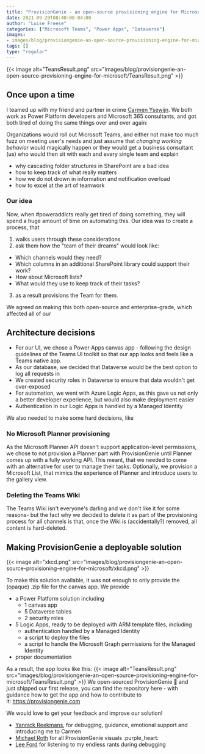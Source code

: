 ```yaml
---
title: "ProvisionGenie - an open-source provisioning engine for Microsoft Teams"
date: 2021-09-29T08:40:00-04:00
author: "Luise Freese"
categories: ["Microsoft Teams", "Power Apps", "Dataverse"]
images:
- images/blog/provisiongenie-an-open-source-provisioning-engine-for-microsoft/TeansResult.png
tags: []
type: "regular"
---
```


{{< image alt="TeansResult.png" src="images/blog/provisiongenie-an-open-source-provisioning-engine-for-microsoft/TeansResult.png" >}}

## Once upon a time

I teamed up with my friend and partner in crime [Carmen
Ysewijn](https://twitter.com/CarmenYsewijn "https://twitter.com/CarmenYsewijn").
We both work as Power Platform developers and Microsoft 365 consultants,
and got both tired of doing the same things over and over again:

Organizations would roll out Microsoft Teams, and either not make too
much fuzz on meeting user's needs and just assume that *changing
working behavior* would magically happen or they would get a business
consultant (us) who would then sit with each and every single team and
explain

-   why cascading folder structures in SharePoint are a bad idea
-   how to keep track of what really matters
-   how we do not drown in information and notification overload
-   how to excel at the art of teamwork
  
### Our idea

Now, when #poweraddicts really get tired of doing something, they will
spend a huge amount of time on automating this. Our idea was to create a
process, that

1.  walks users through these considerations
2.  ask them how the "team of their dreams" would look like:

-   Which channels would they need?
-   Which columns in an additional SharePoint library could support
    their work?
-   How about Microsoft lists?
-   What would they use to keep track of their tasks?

3.  as a result provisions the Team for them.

We agreed on making this both open-source and enterprise-grade, which
affected all of our

## Architecture decisions

-   For our UI, we chose a Power Apps canvas app - following the design
    guidelines of the Teams UI toolkit so that our app looks and feels
    like a Teams native app.
-   As our database, we decided that Dataverse would be the best option
    to log all requests in
-   We created security roles in Dataverse to ensure that data wouldn't
    get over-exposed
-   For automation, we went with Azure Logic Apps, as this gave us not
    only a better developer experience, but would also make deployment
    easier
-   Authentication in our Logic Apps is handled by a Managed Identity

We also needed to make some hard decisions, like

### No Microsoft Planner provisioning 
As the Microsoft Planner API doesn't support application-level
permissions, we chose to not provision a Planner part with
ProvisionGenie until Planner comes up with a fully working API. This
meant, that we needed to come with an alternative for user to manage
their tasks. Optionally, we provision a Microsoft List, that mimics the
experience of Planner and introduce users to the gallery view.

### Deleting the Teams Wiki

The Teams Wiki isn't everyone's darling and we don't like it for some
reasons- but the fact why we decided to delete it as part of the
provisioning process for all channels is that, once the Wiki is
(accidentally?) removed, all content is hard-deleted.

## Making ProvisionGenie a deployable solution 

{{< image alt="xkcd.png" src="images/blog/provisiongenie-an-open-source-provisioning-engine-for-microsoft/xkcd.png" >}}

To make this solution available, it was not enough to only provide the
(opaque) .zip file for the canvas app. We provide

-   a Power Platform solution including
    -   1 canvas app
    -   5 Dataverse tables
    -   2 security roles
-   5 Logic Apps, ready to be deployed with ARM template files,
    including
    -   authentication handled by a Managed Identity
    -   a script to deploy the files
    -   a script to handle the Microsoft Graph permissions for the
        Managed Identity
-   proper documentation

As a result, the app looks like this:
{{< image alt="TeansResult.png" src="images/blog/provisiongenie-an-open-source-provisioning-engine-for-microsoft/TeansResult.png" >}}
We open-sourced ProvisionGenie 🧞 and just shipped our first release,
you can find the repository here - with guidance how to get the app and
how to contribute to
it: <https://provisiongenie.com>


We would love to get your feedback and improve our
solution!
-   [Yannick
    Reekmans](https://twitter.com/YannickReekmans "https://twitter.com/YannickReekmans"),
    for debugging, guidance, emotional support and introducing me to
    Carmen
-   [Michael
    Roth](https://twitter.com/MichaelRoth42 "https://twitter.com/MichaelRoth42") for
    all ProvisionGenie visuals :purple_heart:
-   [Lee
    Ford](https://twitter.com/lee_ford "https://twitter.com/lee_ford") for
    listening to my endless rants during debugging
